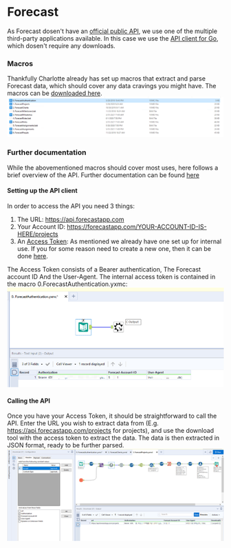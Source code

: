 # Forecast

As Forecast dosen't have an [official public API](https://help.getharvest.com/forecast/faqs/faq-list/api/), we use one of the multiple third-party applications available. In this case we use the [API client for Go](https://github.com/joefitzgerald/forecast), which dosen't require any downloads. 

### Macros
Thankfully Charlotte already has set up macros that extract and parse Forecast data, which should cover any data cravings you might have. The macros can be [downloaded here](https://drive.google.com/file/d/1osD5_4PJNNA4RUbtZMAN2303PeCA3-9w/view?usp=sharing). 
![a](./assets/Forecast/Macros.png)

### Further documentation
While the abovementioned macros should cover most uses, here follows a brief overview of the API. 
Further documentation can be found [here](https://github.com/joefitzgerald/forecast)

#### Setting up the API client
In order to access the API you need 3 things: 
1. The URL: https://api.forecastapp.com
2. Your Account ID: https://forecastapp.com/YOUR-ACCOUNT-ID-IS-HERE/projects
3. An [Access Token](https://help.getharvest.com/api-v2/authentication-api/authentication/authentication/): As mentioned we already have one set up for internal use. If you for some reason need to create a new one, then it can be done [here]( https://id.getharvest.com/developers).

The Access Token consists of a Bearer authentication, The Forecast account ID And the User-Agent. The internal access token is contained in the macro 0.ForecastAuthentication.yxmc:
![a](./assets/Forecast/Authentication.png)

#### Calling the API
Once you have your Access Token, it should be straightforward to call the API. 
Enter the URL you wish to extract data from (E.g. https://api.forecastapp.com/projects for projects), and use the download tool with the access token to extract the data. The data is then extracted in JSON format, ready to be further parsed.
![a](./assets/Forecast/Example.png)